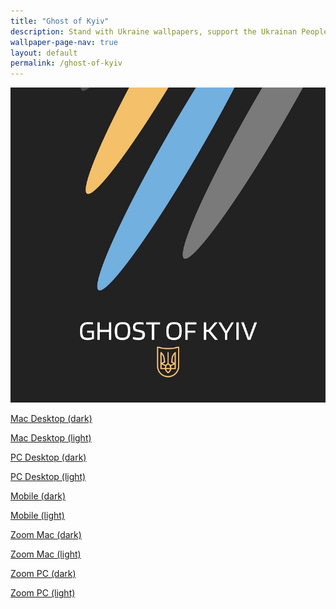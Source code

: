 ```yaml
---
title: "Ghost of Kyiv"
description: Stand with Ukraine wallpapers, support the Ukrainan People, support the defenders of Ukraine! 💪🌻🇺🇦 
wallpaper-page-nav: true
layout: default
permalink: /ghost-of-kyiv
---
```


<div class="page-thumb"><img src="static/gallery/ghost-of-kyiv-thumb.jpeg"></div>

<a href="/static/ghost-of-kyiv/Ghost-of-Kyiv-Desktop-mac-dark.png">Mac Desktop (dark)</a>

<a href="/static/ghost-of-kyiv/Ghost-of-Kyiv-Desktop-mac-light.png">Mac Desktop (light)</a>

<a href="/static/ghost-of-kyiv/Ghost-of-Kyiv-Desktop-pc-dark.png">PC Desktop (dark)</a>

<a href="/static/ghost-of-kyiv/Ghost-of-Kyiv-Desktop-pc-light.png">PC Desktop (light)</a>

<a href="/static/ghost-of-kyiv/Ghost-of-Kyiv-Mobile-dark.png">Mobile (dark)</a>

<a href="/static/ghost-of-kyiv/Ghost-of-Kyiv-Mobile-light.png">Mobile (light)</a>

<a href="/static/ghost-of-kyiv/Ghost-of-Kyiv-Zoom-mac-dark.png">Zoom Mac (dark)</a>

<a href="/static/ghost-of-kyiv/Ghost-of-Kyiv-Zoom-mac-light.png">Zoom Mac (light)</a>

<a href="/static/ghost-of-kyiv/Ghost-of-Kyiv-Zoom-pc-dark.png">Zoom PC (dark)</a>

<a href="/static/ghost-of-kyiv/Ghost-of-Kyiv-Zoom-pc-light.png">Zoom PC (light)</a>